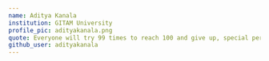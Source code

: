 ```yaml
---
name: Aditya Kanala
institution: GITAM University
profile_pic: adityakanala.png
quote: Everyone will try 99 times to reach 100 and give up, special persons are the one's who will try one more time and reach 100. So try being the special person rather than the ordinary person
github_user: adityakanala
---
```

